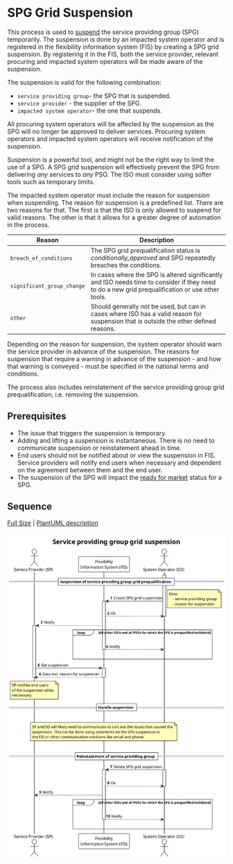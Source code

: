 # SPG Grid Suspension

This process is used to [suspend](../concepts/suspension.md) the service
providing group (SPG) temporarily. The suspension is done by an impacted system
operator and is registered in the flexibility information system (FIS) by
creating a SPG grid suspension. By registering it in the FIS, both the service
provider, relevant procuring and impacted system operators will be made aware of
the suspension.

The suspension is valid for the following combination:

* `service providing group`- the SPG that is suspended.
* `service provider` - the supplier of the SPG.
* `impacted system operator`- the one that suspends.

All procuring system operators will be affected by the suspension as the SPG
will no longer be approved to deliver services. Procuring system operators and
impacted system operators will receive notification of the suspension.

Suspension is a powerful tool, and might not be the right way to limit the use
of a SPG. A SPG grid suspension will effectively prevent the SPG from delivering
*any* services to *any* PSO. The ISO must consider using
softer tools such as temporary limits.

The impacted system operator must include the reason for suspension when
suspending. The reason for suspension is a predefined list. There are two
reasons for that. The first is that the ISO is only allowed to suspend for
valid reasons. The other is that it allows for a greater degree of automation
in the process.

| Reason                     | Description                                                                                                                                       |
|----------------------------|---------------------------------------------------------------------------------------------------------------------------------------------------|
| `breach_of_conditions`     | The SPG grid prequalification status is *conditionally_approved* and SPG repeatedly breaches the conditions.                                      |
| `significant_group_change` | In cases where the SPG is altered significantly and ISO needs time to consider if they need to do a new grid prequalification or use other tools. |
| `other`                    | Should generally *not* be used, but can in cases where ISO has a valid reason for suspension that is outside the other defined reasons.           |

Depending on the reason for suspension, the system operator should warn the
service provider in advance of the suspension. The reasons for suspension that
require a warning in advance of the suspension - and how that warning is
conveyed - must be specified in the national terms and conditions.

The process also includes reinstatement of the service providing group grid prequalification,
i.e. removing the suspension.

## Prerequisites

* The issue that triggers the suspension is temporary.
* Adding and lifting a suspension is instantaneous. There is no need to
  communicate suspension or reinstatement ahead in time.
* End users should not be notified about or view the suspension in FIS. Service
  providers will notify end users when necessary and dependent on the agreement
  between them and the end user.
* The suspension of the SPG will impact the
  [ready for market](https://elhub.github.io/flex-information-system/concepts/ready-for-market/)
  status for a SPG.

## Sequence

[Full Size](../diagrams/service_providing_group_grid_suspension.png) |
[PlantUML description](../diagrams/service_providing_group_grid_suspension.plantuml)

![Service Provider Registration](../diagrams/service_providing_group_grid_suspension.png)
